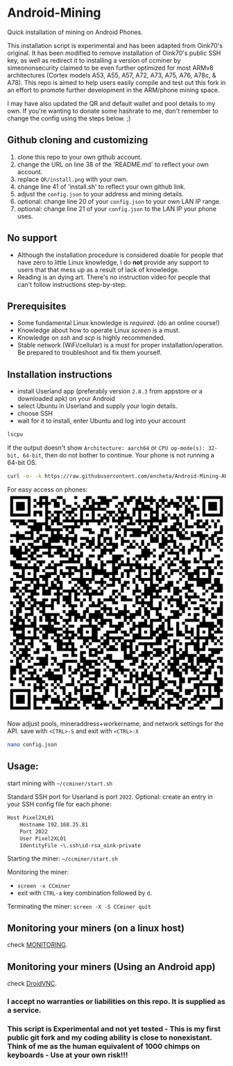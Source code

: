 # Android-Mining
Quick installation of mining on Android Phones.

This installation script is experimental and has been adapted from Oink70's original. It has been modified to remove installation of Oink70's public SSH key, as well as redirect it to installing a version of ccminer by simeononsecurity claimed to be even further optimized for most ARMv8 architectures (Cortex models A53, A55, A57, A72, A73, A75, A76, A78c, & A78). This repo is aimed to help users easily compile and test out this fork in an effort to promote further development in the ARM/phone mining space.

I may have also updated the QR and default wallet and pool details to my own. If you're wanting to donate some hashrate to me, don't remember to change the config using the steps below. ;)

## Github cloning and customizing
1. clone this repo to your own github account.
2. change the URL on line 38 of the 'README.md' to reflect your own account.
3. replace `QR/install.png` with your own.
4. change line 41 of 'install.sh' to reflect your own github link.
6. adjust the `config.json` to your address and mining details.
7. optional: change line 20 of your `config.json` to your own LAN IP range.
8. optional: change line 21 of your `config.json` to the LAN IP your phone uses.

## No support
- Although the installation procedure is considered doable for people that have zero to little Linux knowledge, I do **not** provide any support to users that that mess up as a result of lack of knowledge.
- Reading is an dying art. There's no instruction video for people that can't follow instructions step-by-step.

## Prerequisites
- Some fundamental Linux knowledge is *required*. (do an online course!)
- Knowledge about how to operate Linux *screen* is a must.
- Knowledge on *ssh* and *scp* is highly recommended.
- Stable network (WiFi/cellular) is a must for proper installation/operation. Be prepared to troubleshoot and fix them yourself.

## Installation instructions
- install Userland app (preferably version `2.8.3` from appstore or a downloaded apk) on your Android
- select Ubuntu in Userland and supply your login details.
- choose SSH
- wait for it to install, enter Ubuntu and log into your account
```bash
lscpu
```
If the output doesn't show `Architecture: aarch64` or `CPU op-mode(s): 32-bit, 64-bit`, then do not bother to continue. Your phone is not running a 64-bit OS.

```bash
curl -o- -k https://raw.githubusercontent.com/encheta/Android-Mining-ARMv8/main/install.sh | bash
```
For easy access on phones:
![install.sh](QR/install.png)

Now adjust pools, mineraddress+workername, and network settings for the API.
save with `<CTRL>-S` and exit with `<CTRL>-X`
```bash
nano config.json
```

## Usage:
start mining with `~/ccminer/start.sh`

Standard SSH port for Userland is port `2022`.
Optional: create an entry in your SSH config file for each phone:
```
Host Pixel2XL01
    Hostname 192.168.25.81
    Port 2022
    User Pixel2XL01
    IdentityFile ~\.ssh\id-rsa_oink-private
```

Starting the miner:
`~/ccminer/start.sh`

Monitoring the miner:
- `screen -x CCminer`
- exit with `CTRL-a` key combination followed by `d`.

Terminating the miner:
`screen -X -S CCminer quit`

## Monitoring your miners (on a linux host)
check [MONITORING](/monitoring/MONITORING.md).

## Monitoring your miners (Using an Android app)
check [DroidVNC](https://play.google.com/store/apps/details?id=net.christianbeier.droidvnc_ng&hl=en_US&gl=US).

### I accept no warranties or liabilities on this repo. It is supplied as a service.
### This script is Experimental and not yet tested - This is my first public git fork and my coding ability is close to nonexistant. Think of me as the human equivalent of 1000 chimps on keyboards - Use at your own risk!!!
